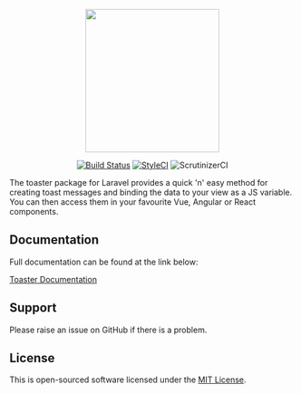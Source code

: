 <p align="center">
    <img src="http://docs.laralabs.uk/toaster/images/toaster_logo_text.png" height="253px" width="236px" />
</p>
<p align="center">
<a href="https://travis-ci.org/Laralabs/toaster"><img src="https://travis-ci.org/Laralabs/toaster.svg?branch=master" alt="Build Status"></a>
<a href="https://styleci.io/repos/103109905"><img src="https://styleci.io/repos/103109905/shield?branch=master" alt="StyleCI"></a>
<img src="https://scrutinizer-ci.com/g/Laralabs/toaster/badges/quality-score.png?b=master" alt="ScrutinizerCI">
</p>
The toaster package for Laravel provides a quick 'n' easy method for creating toast messages and binding the data to your view as a JS variable. You can then access them in your favourite Vue, Angular or React components.

## Documentation

Full documentation can be found at the link below: 

[Toaster Documentation](https://docs.laralabs.uk/toaster)

## Support
Please raise an issue on GitHub if there is a problem.

## License
This is open-sourced software licensed under the [MIT License](http://opensource.org/licenses/MIT).